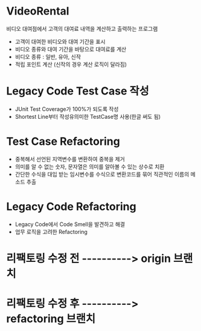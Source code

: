 # VideoRental

비디오 대여점에서 고객의 대여료 내역을 계산하고 출력하는 프로그램
 - 고객이 대여한 비디오와 대여 기간을 표시
 - 비디오 종류와 대여 기간을 바탕으로 대여료를 계산
 - 비디오 종류 : 일반, 유아, 신작
 - 적립 포인트 계산 (신작의 경우 계산 로직이 달라짐)
 
 
# Legacy Code Test Case 작성
- JUnit Test Coverage가 100%가 되도록 작성
- Shortest Line부터 작성유의미한 TestCase명 사용(한글 써도 됨)

# Test Case Refactoring
- 중복해서 선언된 지역변수를 변환하여 중복을 제거
- 의미를 알 수 없는 숫자, 문자열은 의미를 알아볼 수 있는 상수로 치환
- 간단한 수식을 대입 받는 임시변수를 수식으로 변환코드를 묶어 직관적인 이름의 메소드 추출

# Legacy Code Refactoring
- Legacy Code에서 Code Smell을 발견하고 해결
- 업무 로직을 고려한 Refactoring 

# 리팩토링 수정 전 ----------> origin 브랜치
# 리팩토링 수정 후 ----------> refactoring 브랜치
